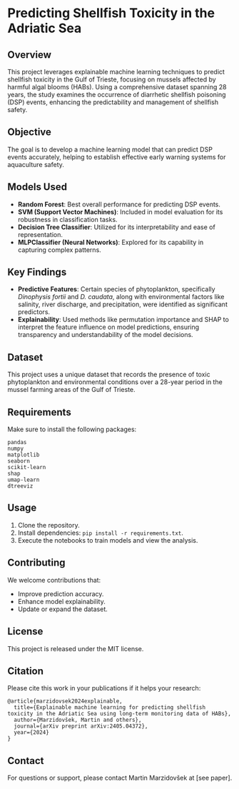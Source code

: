 # Predicting Shellfish Toxicity in the Adriatic Sea

## Overview
This project leverages explainable machine learning techniques to predict shellfish toxicity in the Gulf of Trieste, focusing on mussels affected by harmful algal blooms (HABs). Using a comprehensive dataset spanning 28 years, the study examines the occurrence of diarrhetic shellfish poisoning (DSP) events, enhancing the predictability and management of shellfish safety.

## Objective
The goal is to develop a machine learning model that can predict DSP events accurately, helping to establish effective early warning systems for aquaculture safety.

## Models Used
- **Random Forest**: Best overall performance for predicting DSP events.
- **SVM (Support Vector Machines)**: Included in model evaluation for its robustness in classification tasks.
- **Decision Tree Classifier**: Utilized for its interpretability and ease of representation.
- **MLPClassifier (Neural Networks)**: Explored for its capability in capturing complex patterns.

## Key Findings
- **Predictive Features**: Certain species of phytoplankton, specifically *Dinophysis fortii* and *D. caudata*, along with environmental factors like salinity, river discharge, and precipitation, were identified as significant predictors.
- **Explainability**: Used methods like permutation importance and SHAP to interpret the feature influence on model predictions, ensuring transparency and understandability of the model decisions.

## Dataset
This project uses a unique dataset that records the presence of toxic phytoplankton and environmental conditions over a 28-year period in the mussel farming areas of the Gulf of Trieste.

## Requirements
Make sure to install the following packages:
```
pandas
numpy
matplotlib
seaborn
scikit-learn
shap
umap-learn
dtreeviz
```

## Usage
1. Clone the repository.
2. Install dependencies: `pip install -r requirements.txt`.
3. Execute the notebooks to train models and view the analysis.

## Contributing
We welcome contributions that:
- Improve prediction accuracy.
- Enhance model explainability.
- Update or expand the dataset.

## License
This project is released under the MIT license.

## Citation
Please cite this work in your publications if it helps your research:
```
@article{marzidovsek2024explainable,
  title={Explainable machine learning for predicting shellfish toxicity in the Adriatic Sea using long-term monitoring data of HABs},
  author={Marzidovšek, Martin and others},
  journal={arXiv preprint arXiv:2405.04372},
  year={2024}
}
```

## Contact
For questions or support, please contact Martin Marzidovšek at [see paper].